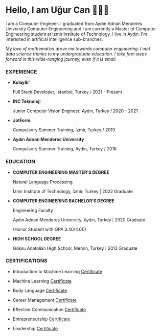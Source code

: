 # Hello, I am Uğur Can 👨🏽‍💻

I am a Computer Engineer. I graduated from Aydın Adnan Menderes University Computer Engineering and I am currently a Master of Computer Engineering student at Izmir Institute of Technology. I live in Aydın. I'm interested in artificial intelligence sub-branches.

*My love of mathematics drove me towards computer engineering. I met data science thanks to my undergraduate education. I take firm steps forward in this wide-ranging journey, even if it is small.*

### EXPERIENCE

* **KolayBi'**

  Full Stack Developer, İstanbul, Turkey / 2021 - Present

* **INC Teknoloji**

  Junior Computer Vision Engineer, Aydın, Turkey / 2020 - 2021

* **JotForm**

  Compulsory Summer Training, İzmir, Turkey / 2019

* **Aydın Adnan Menderes University**

  Compulsory Summer Training, Aydın, Turkey / 2018
  
### EDUCATION

* **COMPUTER ENGINEERING MASTER'S DEGREE**

  Natural Language Processing
  
  İzmir Institute of Technology, İzmir, Turkey | 2022 Graduate
  
* **COMPUTER ENGINEERING BACHELOR'S DEGREE**
  
  Engineering Faculty
  
  Aydın Adnan Menderes University, Aydın, Turkey | 2020 Graduate
  
  (Honor Student with GPA 3.40/4.00)
  
* **HIGH SCHOOL DEGREE**

  Göksu Anatolian High School, Mersin, Turkey | 2013 Graduate
  
### CERTIFICATIONS

* Introduction to Machine Learning [Certificate](https://drive.google.com/file/d/1sVPzVhdvzlhtdAvQEbtRu2bUbYkHOUYv/view)

* Machine Learning [Certificate](https://drive.google.com/file/d/1hnhz0MGQeogAd-hBhKJQt8XzkPjBqPW7/view)

* Body Language [Certificate](https://drive.google.com/file/d/16NJwcwXskjSBYoq0NrrWhfbryHUM99v8/view)

* Career Management [Certificate](https://drive.google.com/file/d/1k7G8pYloX2F9ug8OoG1Q67-tlTWCu_uW/view)

* Effective Communication [Certificate](https://drive.google.com/file/d/1X4WYq1x2-8wOoO8p8Pc3OmBJccuGaOai/view)

* Entrepreneurship [Certificate](https://drive.google.com/file/d/1uMxJ81tdWHkMmpkk1gZPFQ988vue9zVP/view)

* Leadership [Certificate](https://drive.google.com/file/d/1neSc8SHZ7XfWf0cps3m2l5z3ql-qU50A/view)
